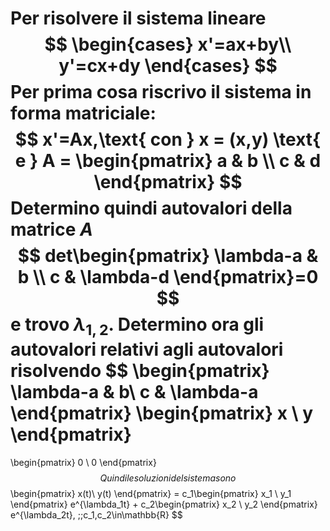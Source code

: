 Per risolvere il sistema lineare
$$
\begin{cases}
x'=ax+by\\
y'=cx+dy
\end{cases}
$$
Per prima cosa riscrivo il sistema in forma matriciale:
$$
x'=Ax,\text{ con } x = (x,y) \text{ e } A =
\begin{pmatrix}  
a & b \\
c & d
\end{pmatrix}
$$
Determino quindi autovalori della matrice $A$
$$
det\begin{pmatrix}
\lambda-a & b \\
c & \lambda-d
\end{pmatrix}=0
$$
e trovo $\lambda_{1,2}$.
Determino ora gli autovalori relativi agli autovalori risolvendo
$$
\begin{pmatrix}
\lambda-a & b\\
c & \lambda-a
\end{pmatrix}
\begin{pmatrix}
x \\
y
\end{pmatrix}
=
\begin{pmatrix}
0 \\
0
\end{pmatrix}
$$
Quindi le soluzioni del sistema sono
$$
\begin{pmatrix}
x(t)\\
y(t)
\end{pmatrix} = c_1\begin{pmatrix}
x_1 \\
y_1
\end{pmatrix} e^{\lambda_1t} + c_2\begin{pmatrix}
x_2 \\
y_2
\end{pmatrix} e^{\lambda_2t}, \;\;c_1,c_2\in\mathbb{R}
$$